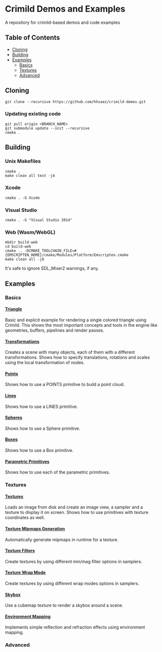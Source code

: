 # Crimild Demos and Examples

A repository for crimild-based demos and code examples

## Table of Contents
+ [Cloning](#Cloning)
+ [Building](#Building)
+ [Examples](#Examples)
    + [Basics](#Basics)
	+ [Textures](#Textures)
    + [Advanced](#Advanced)

## <a name="Cloning">Cloning</a>
```
git clone --recursive https://github.com/hhsaez/crimild-demos.git
```

### Updating existing code
```
git pull origin <BRANCH_NAME>
git submodule update --init --recursive
cmake .
```

## <a name="Building">Building</a>

### Unix Makefiles
```
cmake .
make clean all test -j4
```

### Xcode
```
cmake . -G Xcode
```

### Visual Studio
```
cmake . -G "Visual Studio 2014"
```

### Web (Wasm/WebGL)
```
mkdir build-web
cd build-web
cmake .. -DCMAKE_TOOLCHAIN_FILE=#{EMSCRIPTEN_HOME}/cmake/Modules/Platform/Emscripten.cmake
make clean all -j8
```
It's safe to ignore SDL_Mixer2 warnings, if any.

## <a name="Examples">Examples</a>

### <a name="Basics">Basics</a>

#### [Triangle](examples/Triangle/)
Basic and explicit example for rendering a single colored triangle using Crimild. This shows the most important concepts and tools in the engine like geometries, buffers, pipelines and render passes.

#### [Transformations](example/Transformations)
Creates a scene with many objects, each of them with a different transformations. Shows how to specify translations, rotations and scales using the local transformation of nodes.

#### [Points](example/Points)
Shows how to use a POINTS primitive to build a point cloud.

#### [Lines](example/Lines)
Shows how to use a LINES primitive.

#### [Spheres](example/Lines)
Shows how to use a Sphere primitive.

#### [Boxes](example/Lines)
Shows how to use a Box primitive.

#### [Parametric Primitives](example/ParametricPrimitives)
Shows how to use each of the parametric primitives.

### <a name="Textures">Textures</a>

#### [Textures](examples/Textures/)
Loads an image from disk and create an image view, a sampler and a texture to display it on screen. Shows how to use primitives with texture coordinates as well.

#### [Texture Mipmaps Generation](examples/TextureMipmaps/)
Automatically generate mipmaps in runtime for a texture.

#### [Texture Filters](examples/TextureFilters/)
Create textures by using different min/mag filter options in samplers.

#### [Texture Wrap Mode](examples/TextureWrapping/)
Create textures by using different wrap modes options in samplers.

#### [Skybox](examples/Skybox)
Use a cubemap texture to render a skybox around a scene.

#### [Environment Mapping](examples/EnviornmentMapping)
Implements simple reflection and refraction effects using environment mapping.

### <a name="Advanced">Advanced</a>
